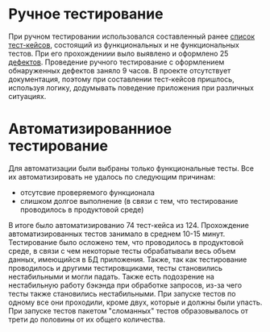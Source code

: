 # Ручное тестирование

При ручном тестировании использовался составленный ранее [список тест-кейсов](https://github.com/EugenyVinogradov/DiplomMiddleQA/blob/main/Cases.xlsx), состоящий из
функциональных и не функциональных тестов. При его прохождениии выло выявлено и оформлено 25 [дефектов](https://github.com/EugenyVinogradov/DiplomMiddleQA/issues).
Проведение ручного тестирование с оформлением обнаруженных дефектов заняло 9 часов. В проекте отсутствует документация, поэтому при составлении тест-кейсов пришлось,
используя логику, додумывать поведение приложения при различных ситуациях.

# Автоматизированниое тестирование

Для автоматизации были выбраны только функциональные тесты. Все их автоматизировать не удалось по следующим причинам:
* отсутсвие проверяемого функционала
* слишком долгое выполнение (в связи с тем, что тестирование проводилось в продуктовой среде)

В итоге было автоматизированио 74 тест-кейса из 124. Прохождение автоматизированных тестов занимало в среднем 10-15 минут. Тестирование было осложено тем, что проводилось
в продуктовой среде, в связи с чем некоторые тесты обрабатывали весь объем данных, имеющийся в БД приложения. Также, так как тестирование проводилось и другими тестировщиками,
тесты становились нестабильными и могли падать. Также есть подозрение на нестабильную работу бэкэнда при обработке запросов, из-за чего тесты также становились нестабильными.
При запуске тестов по одному все они проходили, кроме двух, которые и должны были упасть. При запуске тестов пакетом "сломанных" тестов образовывалось от трети до половины
от их общего количества.
